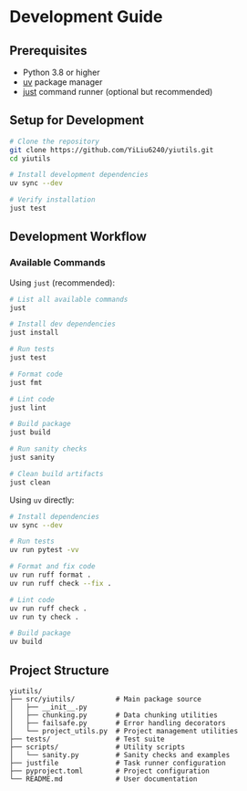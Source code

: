# Development Guide

## Prerequisites

- Python 3.8 or higher
- [uv](https://docs.astral.sh/uv/) package manager
- [just](https://just.systems/) command runner (optional but recommended)

## Setup for Development

```bash
# Clone the repository
git clone https://github.com/YiLiu6240/yiutils.git
cd yiutils

# Install development dependencies
uv sync --dev

# Verify installation
just test
```

## Development Workflow

### Available Commands

Using `just` (recommended):

```bash
# List all available commands
just

# Install dev dependencies
just install

# Run tests
just test

# Format code
just fmt

# Lint code
just lint

# Build package
just build

# Run sanity checks
just sanity

# Clean build artifacts
just clean
```

Using `uv` directly:

```bash
# Install dependencies
uv sync --dev

# Run tests
uv run pytest -vv

# Format and fix code
uv run ruff format .
uv run ruff check --fix .

# Lint code
uv run ruff check .
uv run ty check .

# Build package
uv build
```

## Project Structure

```
yiutils/
├── src/yiutils/          # Main package source
│   ├── __init__.py
│   ├── chunking.py       # Data chunking utilities
│   ├── failsafe.py       # Error handling decorators
│   └── project_utils.py  # Project management utilities
├── tests/                # Test suite
├── scripts/              # Utility scripts
│   └── sanity.py         # Sanity checks and examples
├── justfile              # Task runner configuration
├── pyproject.toml        # Project configuration
└── README.md             # User documentation
```
